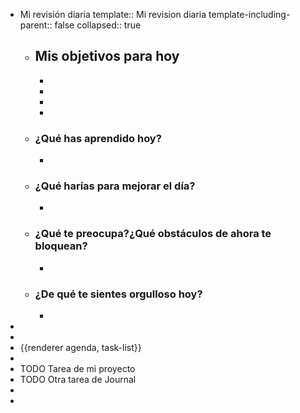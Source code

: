 - Mi revisión diaria
  template:: Mi revision diaria
  template-including-parent:: false
  collapsed:: true
	- ## Mis objetivos para hoy
		-
		-
		-
		-
	- ### ¿Qué has aprendido hoy?
		-
	- ### ¿Qué harías para mejorar el día?
		-
	- ### ¿Qué te preocupa?¿Qué obstáculos de ahora te bloquean?
		-
	- ### ¿De qué te sientes orgulloso hoy?
		-
-
-
- {{renderer agenda, task-list}}
-
- TODO Tarea de mi proyecto
- TODO Otra tarea de Journal
-
-